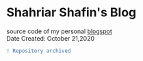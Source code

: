 # Shahriar Shafin's Blog
source code of my personal [blogspot](https://shahriarshafin.blogspot.com/)
<br>
Date Created: October 21,2020
<br>
```diff
! Repository archived
```

